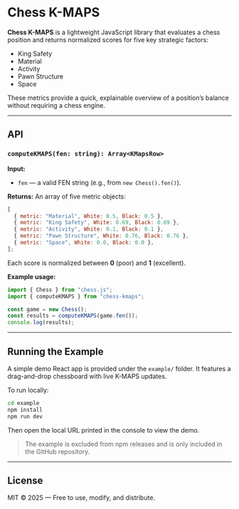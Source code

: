 # Chess K-MAPS

**Chess K-MAPS** is a lightweight JavaScript library that evaluates a chess position and returns normalized scores for five key strategic factors:

- King Safety
- Material
- Activity
- Pawn Structure
- Space

These metrics provide a quick, explainable overview of a position’s balance without requiring a chess engine.

---

## API

### `computeKMAPS(fen: string): Array<KMapsRow>`

**Input:**

- `fen` — a valid FEN string (e.g., from `new Chess().fen()`).

**Returns:**
An array of five metric objects:

```js
[
  { metric: "Material", White: 0.5, Black: 0.5 },
  { metric: "King Safety", White: 0.69, Black: 0.69 },
  { metric: "Activity", White: 0.1, Black: 0.1 },
  { metric: "Pawn Structure", White: 0.76, Black: 0.76 },
  { metric: "Space", White: 0.0, Black: 0.0 },
];
```

Each score is normalized between **0** (poor) and **1** (excellent).

**Example usage:**

```js
import { Chess } from "chess.js";
import { computeKMAPS } from "chess-kmaps";

const game = new Chess();
const results = computeKMAPS(game.fen());
console.log(results);
```

---

## Running the Example

A simple demo React app is provided under the `example/` folder. It features a drag-and-drop chessboard with live K-MAPS updates.

To run locally:

```bash
cd example
npm install
npm run dev
```

Then open the local URL printed in the console to view the demo.

> The example is excluded from npm releases and is only included in the GitHub repository.

---

## License

MIT © 2025 — Free to use, modify, and distribute.
